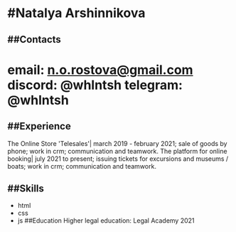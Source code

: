 #Natalya Arshinnikova
======================
##Contacts
------------------------------------------------------------------------------
email: n.o.rostova@gmail.com 
discord: @whlntsh
telegram: @whlntsh
======================

##Experience
------------------------------------------------------------------------------
The Online Store 'Telesales'|     march 2019 - february 2021; sale of goods by phone; work in crm; communication and teamwork.
The platform for online booking|     july 2021 to present; issuing tickets for excursions and museums / boats; work in crm; communication and teamwork.

##Skills
------------------------------------------------------------------------------
- html
- css
- js
##Education
Higher legal education: Legal Academy 2021

